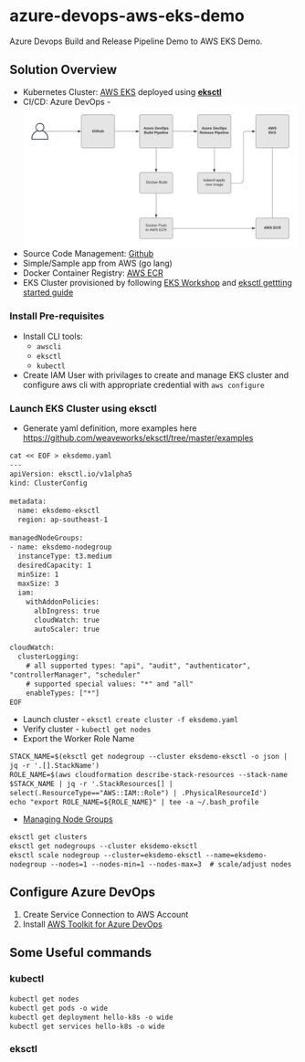 # azure-devops-aws-eks-demo

Azure Devops Build and Release Pipeline Demo to AWS EKS Demo. 

## Solution Overview
- Kubernetes Cluster: [AWS EKS](https://aws.amazon.com/eks/) deployed using [**eksctl**](https://docs.aws.amazon.com/eks/latest/userguide/getting-started-eksctl.html)
- CI/CD: Azure DevOps - ![diagram](./AzureDevOps_EKS.png)
- Source Code Management: [Github](https://github.com/ctaguinod/azure-devops-aws-eks-demo)
- Simple/Sample app from AWS (go lang)
- Docker Container Registry: [AWS ECR](https://aws.amazon.com/ecr/)
- EKS Cluster provisioned by following [EKS Workshop](https://www.eksdemo.com/) and [eksctl gettting started guide](https://docs.aws.amazon.com/eks/latest/userguide/getting-started-eksctl.html)

### Install Pre-requisites
- Install CLI tools:
    - `awscli`
    - `eksctl` 
    - `kubectl`
- Create IAM User with privilages to create and manage EKS cluster and configure aws cli with appropriate credential with `aws configure`

### Launch EKS Cluster using eksctl

- Generate yaml definition, more examples here https://github.com/weaveworks/eksctl/tree/master/examples

```
cat << EOF > eksdemo.yaml
---
apiVersion: eksctl.io/v1alpha5
kind: ClusterConfig

metadata:
  name: eksdemo-eksctl
  region: ap-southeast-1

managedNodeGroups:
- name: eksdemo-nodegroup
  instanceType: t3.medium
  desiredCapacity: 1
  minSize: 1
  maxSize: 3
  iam:
    withAddonPolicies:
      albIngress: true
      cloudWatch: true
      autoScaler: true

cloudWatch:
  clusterLogging:
    # all supported types: "api", "audit", "authenticator", "controllerManager", "scheduler"
    # supported special values: "*" and "all"
    enableTypes: ["*"]
EOF
```

- Launch cluster - `eksctl create cluster -f eksdemo.yaml`
- Verify cluster - `kubectl get nodes`
- Export the Worker Role Name

```
STACK_NAME=$(eksctl get nodegroup --cluster eksdemo-eksctl -o json | jq -r '.[].StackName')
ROLE_NAME=$(aws cloudformation describe-stack-resources --stack-name $STACK_NAME | jq -r '.StackResources[] | select(.ResourceType=="AWS::IAM::Role") | .PhysicalResourceId')
echo "export ROLE_NAME=${ROLE_NAME}" | tee -a ~/.bash_profile
```

- [Managing Node Groups](https://eksctl.io/usage/managing-nodegroups/)

```
eksctl get clusters
eksctl get nodegroups --cluster eksdemo-eksctl
eksctl scale nodegroup --cluster=eksdemo-eksctl --name=eksdemo-nodegroup --nodes=1 --nodes-min=1 --nodes-max=3  # scale/adjust nodes
```

## Configure Azure DevOps

1. Create Service Connection to AWS Account
2. Install [AWS Toolkit for Azure DevOps](https://marketplace.visualstudio.com/items?itemName=AmazonWebServices.aws-vsts-tools&targetId=f42bfb7d-8d11-429e-ab7c-4f326dd3c4c4&utm_source=vstsproduct&utm_medium=ExtHubManageList)

## Some Useful commands

### kubectl 
```
kubectl get nodes
kubectl get pods -o wide
kubectl get deployment hello-k8s -o wide
kubectl get services hello-k8s -o wide
```

### eksctl 
```

```
